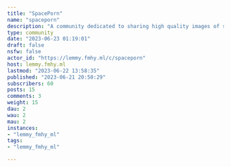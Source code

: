 ```yaml
---
title: "SpacePorn" 
name: "spaceporn"
description: "A community dedicated to sharing high quality images of space and the cosmosRules:1. Include some context in the title (such as the name of the astronomical object or location where it was photographed)2. Only images are allowedPictures, collages, albums, and gifs are allowedVideos, interactive images/websites, memes, and articles are not allowed3. Only images related to spaceThis may include pictures of space, artwork of space, photoshopped images of space, simulations, artist's depictions, satellite images of Earth, or other related images4. Be civil to one another"
type: community
date: "2023-06-23 01:19:01"
draft: false
nsfw: false
actor_id: "https://lemmy.fmhy.ml/c/spaceporn"
host: lemmy.fmhy.ml
lastmod: "2023-06-22 13:58:35"
published: "2023-06-21 20:50:29"
subscribers: 60
posts: 15
comments: 3
weight: 15
dau: 2
wau: 2
mau: 2
instances:
- "lemmy_fmhy_ml"
tags: 
- "lemmy_fmhy_ml"

---
```

